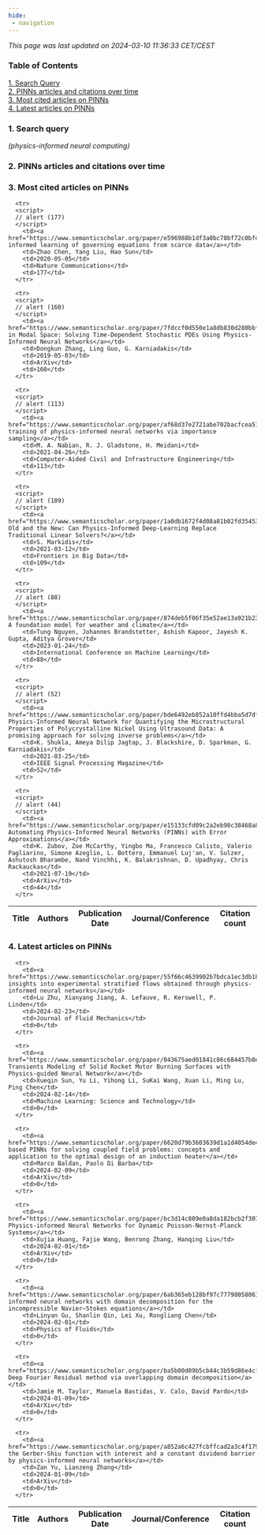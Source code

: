```yaml
---
hide:
 - navigation
---
```

<!DOCTYPE html>
<html lang="en">
<head>
  <meta charset="utf-8">
</head>

<body>
  <p>
  <i>This page was last updated on 2024-03-10 11:36:33 CET/CEST</i>
  </p>

  <p>
  <h3>Table of Contents</h3>
    <a href="#search_query">1. Search Query</a><br>
    <a href="#plot1">2. PINNs articles and citations over time</a><br>
    <a href="#most_cited_articles">3. Most cited articles on PINNs</a><br>
    <a href="#latest_articles">4. Latest articles on PINNs</a><br>
  <p>

  <p>
  <h3 id="search_query">1. Search query</h3>
  <i>(physics-informed neural computing)</i>
  </p>
  
  <p>
  <h3 id="plot1">2. PINNs articles and citations over time</h3>
    <div id='myDiv1'>
      <!-- Plotly chart will be drawn inside this DIV -->
    </div>
  </p>

  <p>
  <h3 id="most_cited_articles">3. Most cited articles on PINNs</h3>
  <table id="table1" class="display" style="width:100%">
  <thead>
    <tr>
        <th>Title</th>
        <th>Authors</th>
        <th>Publication Date</th>
        <th>Journal/Conference</th>
        <th>Citation count</th>
    </tr>
  </thead>
  <tbody>
    
      <tr>
      <script>
      // alert (177)
      </script>
        <td><a href="https://www.semanticscholar.org/paper/e596988b1df3a0bc78bf72c0bfdb21c85eaab6c9">Physics-informed learning of governing equations from scarce data</a></td>
        <td>Zhao Chen, Yang Liu, Hao Sun</td>
        <td>2020-05-05</td>
        <td>Nature Communications</td>
        <td>177</td>
      </tr>
    
      <tr>
      <script>
      // alert (160)
      </script>
        <td><a href="https://www.semanticscholar.org/paper/7fdccf0d550e1a8db830d280bbf3e7b3e6d66653">Learning in Modal Space: Solving Time-Dependent Stochastic PDEs Using Physics-Informed Neural Networks</a></td>
        <td>Dongkun Zhang, Ling Guo, G. Karniadakis</td>
        <td>2019-05-03</td>
        <td>ArXiv</td>
        <td>160</td>
      </tr>
    
      <tr>
      <script>
      // alert (113)
      </script>
        <td><a href="https://www.semanticscholar.org/paper/af68d37e2721abe702bacfcea5111f9ec59012ce">Efficient training of physics‐informed neural networks via importance sampling</a></td>
        <td>M. A. Nabian, R. J. Gladstone, H. Meidani</td>
        <td>2021-04-26</td>
        <td>Computer‐Aided Civil and Infrastructure Engineering</td>
        <td>113</td>
      </tr>
    
      <tr>
      <script>
      // alert (109)
      </script>
        <td><a href="https://www.semanticscholar.org/paper/1a0db1672f4d08a81b02fd35453d5d04d3013635">The Old and the New: Can Physics-Informed Deep-Learning Replace Traditional Linear Solvers?</a></td>
        <td>S. Markidis</td>
        <td>2021-03-12</td>
        <td>Frontiers in Big Data</td>
        <td>109</td>
      </tr>
    
      <tr>
      <script>
      // alert (88)
      </script>
        <td><a href="https://www.semanticscholar.org/paper/874deb5f06f35e52ae13a921b23611eec4abd1da">ClimaX: A foundation model for weather and climate</a></td>
        <td>Tung Nguyen, Johannes Brandstetter, Ashish Kapoor, Jayesh K. Gupta, Aditya Grover</td>
        <td>2023-01-24</td>
        <td>International Conference on Machine Learning</td>
        <td>88</td>
      </tr>
    
      <tr>
      <script>
      // alert (52)
      </script>
        <td><a href="https://www.semanticscholar.org/paper/bde6492eb852a10ffd4bba5d7df23e37f9b81a3e">A Physics-Informed Neural Network for Quantifying the Microstructural Properties of Polycrystalline Nickel Using Ultrasound Data: A promising approach for solving inverse problems</a></td>
        <td>K. Shukla, Ameya Dilip Jagtap, J. Blackshire, D. Sparkman, G. Karniadakis</td>
        <td>2021-03-25</td>
        <td>IEEE Signal Processing Magazine</td>
        <td>52</td>
      </tr>
    
      <tr>
      <script>
      // alert (44)
      </script>
        <td><a href="https://www.semanticscholar.org/paper/e15133cfd09c2a2eb98c38468a897866a904d125">NeuralPDE: Automating Physics-Informed Neural Networks (PINNs) with Error Approximations</a></td>
        <td>K. Zubov, Zoe McCarthy, Yingbo Ma, Francesco Calisto, Valerio Pagliarino, Simone Azeglio, L. Bottero, Emmanuel Luj'an, V. Sulzer, Ashutosh Bharambe, Nand Vinchhi, K. Balakrishnan, D. Upadhyay, Chris Rackauckas</td>
        <td>2021-07-19</td>
        <td>ArXiv</td>
        <td>44</td>
      </tr>
    
  </tbody>
  </table>
  </p>

  <p>
  <h3 id="latest_articles">4. Latest articles on PINNs</h3>
  <table id="table2" class="display" style="width:100%">
  <thead>
    <tr>
        <th>Title</th>
        <th>Authors</th>
        <th>Publication Date</th>
        <th>Journal/Conference</th>
        <th>Citation count</th>
    </tr>
  </thead>
  <tbody>
    
      <tr>
        <td><a href="https://www.semanticscholar.org/paper/55f66c4639902b7bdca1ec3db18e08cf98bcd301">New insights into experimental stratified flows obtained through physics-informed neural networks</a></td>
        <td>Lu Zhu, Xianyang Jiang, A. Lefauve, R. Kerswell, P. Linden</td>
        <td>2024-02-23</td>
        <td>Journal of Fluid Mechanics</td>
        <td>0</td>
      </tr>
    
      <tr>
        <td><a href="https://www.semanticscholar.org/paper/043675aed01841c86c684457b8e88066f6094bc3">Regression Transients Modeling of Solid Rocket Motor Burning Surfaces with Physics-guided Neural Network</a></td>
        <td>Xueqin Sun, Yu Li, Yihong Li, SuKai Wang, Xuan Li, Ming Lu, Ping Chen</td>
        <td>2024-02-14</td>
        <td>Machine Learning: Science and Technology</td>
        <td>0</td>
      </tr>
    
      <tr>
        <td><a href="https://www.semanticscholar.org/paper/6620d79b3603639d1a1d4054de4e09c2c977b7f0">Energy-based PINNs for solving coupled field problems: concepts and application to the optimal design of an induction heater</a></td>
        <td>Marco Baldan, Paolo Di Barba</td>
        <td>2024-02-09</td>
        <td>ArXiv</td>
        <td>0</td>
      </tr>
    
      <tr>
        <td><a href="https://www.semanticscholar.org/paper/bc3d14c809e0a8da182bcb2f30797c5edaa3fd48">Enriched Physics-informed Neural Networks for Dynamic Poisson-Nernst-Planck Systems</a></td>
        <td>Xujia Huang, Fajie Wang, Benrong Zhang, Hanqing Liu</td>
        <td>2024-02-01</td>
        <td>ArXiv</td>
        <td>0</td>
      </tr>
    
      <tr>
        <td><a href="https://www.semanticscholar.org/paper/6ab365eb128bf97c7779805806184c8d2a0f0ec1">Physics-informed neural networks with domain decomposition for the incompressible Navier–Stokes equations</a></td>
        <td>Linyan Gu, Shanlin Qin, Lei Xu, Rongliang Chen</td>
        <td>2024-02-01</td>
        <td>Physics of Fluids</td>
        <td>0</td>
      </tr>
    
      <tr>
        <td><a href="https://www.semanticscholar.org/paper/ba5b00d09b5cb44c3b59d86e4cf051430f984474">Adaptive Deep Fourier Residual method via overlapping domain decomposition</a></td>
        <td>Jamie M. Taylor, Manuela Bastidas, V. Calo, David Pardo</td>
        <td>2024-01-09</td>
        <td>ArXiv</td>
        <td>0</td>
      </tr>
    
      <tr>
        <td><a href="https://www.semanticscholar.org/paper/a852a6c427fcbffcad2a3c4f179d9a82cbdbef47">Computing the Gerber-Shiu function with interest and a constant dividend barrier by physics-informed neural networks</a></td>
        <td>Zan Yu, Lianzeng Zhang</td>
        <td>2024-01-09</td>
        <td>ArXiv</td>
        <td>0</td>
      </tr>
    
  </tbody>
  </table>
  </p>

</body>

<script>
  var trace1 = {
  x: ['2019', '2020', '2021', '2022', '2023', '2024'],
  y: [3, 7, 22, 38, 79, 12],
  name: 'Num of articles',
  type: 'scatter'
  };

  var trace2 = {
    x: ['2019', '2020', '2021', '2022', '2023', '2024'],
    y: [224, 282, 525, 227, 182, 6],
    name: 'Num of citations',
    yaxis: 'y2',
    type: 'scatter'
  };

  var data = [trace1, trace2];

  var layout = {
    yaxis: {title: 'Num of articles'},
    yaxis2: {
      title: 'Num of citations',
      overlaying: 'y',
      side: 'right'
      }
  };
  Plotly.newPlot('myDiv1', data, layout);
</script>
</html>